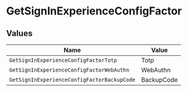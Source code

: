 # GetSignInExperienceConfigFactor


## Values

| Name                                        | Value                                       |
| ------------------------------------------- | ------------------------------------------- |
| `GetSignInExperienceConfigFactorTotp`       | Totp                                        |
| `GetSignInExperienceConfigFactorWebAuthn`   | WebAuthn                                    |
| `GetSignInExperienceConfigFactorBackupCode` | BackupCode                                  |